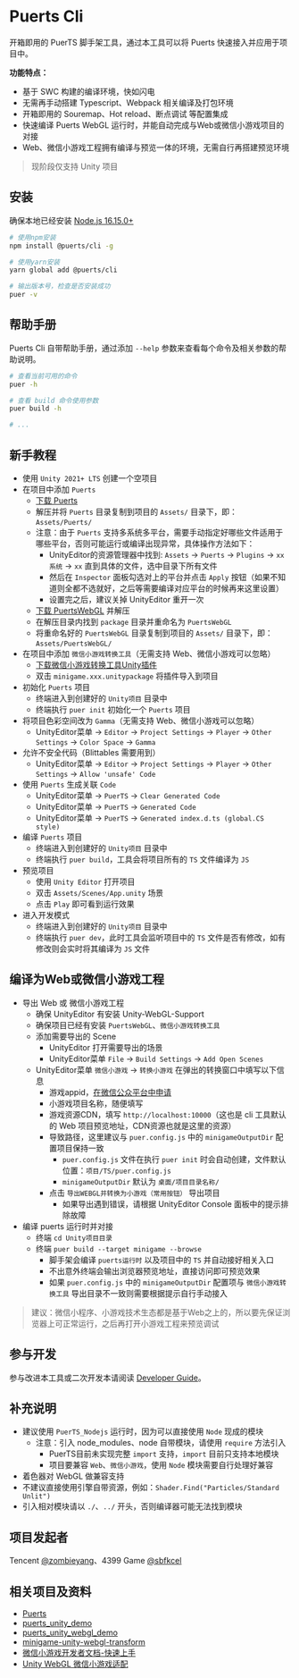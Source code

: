# Puerts Cli

开箱即用的 PuerTS 脚手架工具，通过本工具可以将 Puerts 快速接入并应用于项目中。

**功能特点：**

- 基于 SWC 构建的编译环境，快如闪电
- 无需再手动搭建 Typescript、Webpack 相关编译及打包环境
- 开箱即用的 Souremap、Hot reload、断点调试 等配置集成
- 快速编译 Puerts WebGL 运行时，并能自动完成与Web或微信小游戏项目的对接
- Web、微信小游戏工程拥有编译与预览一体的环境，无需自行再搭建预览环境

> 现阶段仅支持 Unity 项目

## 安装

确保本地已经安装 [Node.js 16.15.0+](https://nodejs.org/en/)

```bash
# 使用npm安装
npm install @puerts/cli -g

# 使用yarn安装
yarn global add @puerts/cli

# 输出版本号，检查是否安装成功
puer -v
```

## 帮助手册

Puerts Cli 自带帮助手册，通过添加 `--help` 参数来查看每个命令及相关参数的帮助说明。

```bash
# 查看当前可用的命令
puer -h

# 查看 build 命令使用参数
puer build -h

# ...
```

## 新手教程

- 使用 `Unity 2021+ LTS` 创建一个空项目
- 在项目中添加 `Puerts`
    - [下载 Puerts](https://github.com/Tencent/puerts/tags)
    - 解压并将 `Puerts` 目录复制到项目的 `Assets/` 目录下，即：`Assets/Puerts/`
    - 注意：由于 `Puerts` 支持多系统多平台，需要手动指定好哪些文件适用于哪些平台，否则可能运行或编译出现异常，具体操作方法如下：
        - UnityEditor的资源管理器中找到: `Assets` -> `Puerts` -> `Plugins` -> `xx系统` -> `xx` 直到具体的文件，选中目录下所有文件
        - 然后在 `Inspector` 面板勾选对上的平台并点击 `Apply` 按钮（如果不知道则全都不选就好，之后等需要编译对应平台的时候再来这里设置）
        - 设置完之后，建议关掉 UnityEditor 重开一次
    - [下载 PuertsWebGL](https://github.com/zombieyang/puerts_unity_webgl_demo/tags) 并解压
    - 在解压目录内找到 `package` 目录并重命名为 `PuertsWebGL`
    - 将重命名好的 `PuertsWebGL` 目录复制到项目的 `Assets/` 目录下，即：`Assets/PuertsWebGL/`
- 在项目中添加 `微信小游戏转换工具`（无需支持 Web、微信小游戏可以忽略）
    - [下载微信小游戏转换工具Unity插件](https://game.weixin.qq.com/cgi-bin/gamewxagwasmsplitwap/getunityplugininfo?download=1)
    - 双击 `minigame.xxx.unitypackage` 将插件导入到项目
- 初始化 `Puerts` 项目
    - 终端进入到创建好的 `Unity项目` 目录中
    - 终端执行 `puer init` 初始化一个 `Puerts` 项目
 - 将项目色彩空间改为 `Gamma`（无需支持 Web、微信小游戏可以忽略）
    - UnityEditor菜单 -> `Editor` -> `Project Settings` -> `Player` -> `Other Settings` -> `Color Space` -> `Gamma`
- 允许不安全代码（Blittables 需要用到）
    - UnityEditor菜单 -> `Editor` -> `Project Settings` -> `Player` -> `Other Settings` -> `Allow 'unsafe' Code`
- 使用 `Puerts` 生成关联 `Code`
    - UnityEditor菜单 -> `PuerTS` -> `Clear Generated Code`
    - UnityEditor菜单 -> `PuerTS` -> `Generated Code`
    - UnityEditor菜单 -> `PuerTS` -> `Generated index.d.ts (global.CS style)`
- 编译 `Puerts` 项目
    - 终端进入到创建好的 `Unity项目` 目录中
    - 终端执行 `puer build`，工具会将项目所有的 `TS` 文件编译为 `JS`
- 预览项目
    - 使用 `Unity Editor` 打开项目
    - 双击 `Assets/Scenes/App.unity` 场景
    - 点击 `Play` 即可看到运行效果
- 进入开发模式
    - 终端进入到创建好的 `Unity项目` 目录中
    - 终端执行 `puer dev`，此时工具会监听项目中的 `TS` 文件是否有修改，如有修改则会实时将其编译为 `JS` 文件


## 编译为Web或微信小游戏工程

- 导出 Web 或 微信小游戏工程
    - 确保 UnityEditor 有安装 Unity-WebGL-Support
    - 确保项目已经有安装 `PuertsWebGL`、`微信小游戏转换工具`
    - 添加需要导出的 Scene
        - UnityEditor 打开需要导出的场景
        - UnityEditor菜单 `File` -> `Build Settings` -> `Add Open Scenes`
    - UnityEditor菜单 `微信小游戏` -> `转换小游戏` 在弹出的转换窗口中填写以下信息
        - 游戏appid，[在微信公众平台中申请](https://mp.weixin.qq.com/)
        - 小游戏项目名称，随便填写
        - 游戏资源CDN，填写 `http://localhost:10000`（这也是 cli 工具默认的 Web 项目预览地址，CDN资源也就是这里的资源）
        - 导致路径，这里建议与 `puer.config.js` 中的 `minigameOutputDir` 配置项目保持一致
            - `puer.config.js` 文件在执行 `puer init` 时会自动创建，文件默认位置：`项目/TS/puer.config.js`
            - `minigameOutputDir` 默认为 `桌面/项目目录名称/`
        - 点击 `导出WEBGL并转换为小游戏（常用按钮）` 导出项目
            - 如果导出遇到错误，请根据 UnityEditor Console 面板中的提示排除故障
- 编译 puerts 运行时并对接
    - 终端 `cd Unity项目目录`
    - 终端 `puer build --target minigame --browse`
        - 脚手架会编译 `puerts运行时` 以及项目中的 `TS` 并自动接好相关入口
        - 不出意外终端会输出浏览器预览地址，直接访问即可预览效果
        - 如果 `puer.config.js` 中的 `minigameOutputDir` 配置项与 `微信小游戏转换工具` 导出目录不一致则需要根据提示自行手动接入

> 建议：微信小程序、小游戏技术生态都是基于Web之上的，所以要先保证浏览器上可正常运行，之后再打开小游戏工程来预览调试

## 参与开发

参与改进本工具或二次开发本请阅读 [Developer Guide](./DEVELOP.md)。

## 补充说明

- 建议使用 `PuerTS_Nodejs` 运行时，因为可以直接使用 `Node` 现成的模块
    - 注意：引入 node_modules、node 自带模块，请使用 `require` 方法引入
        - PuerTS目前未实现完整 `import` 支持，`import` 目前只支持本地模块
        - 项目要兼容 `Web`、`微信小游戏`，使用 `Node` 模块需要自行处理好兼容
- 着色器对 WebGL 做兼容支持
- 不建议直接使用引擎自带资源，例如：`Shader.Find("Particles/Standard Unlit")`
- 引入相对模块请以 `./`、`../` 开头，否则编译器可能无法找到模块

## 项目发起者

Tencent [@zombieyang](https://github.com/zombieyang)、4399 Game [@sbfkcel](https://github.com/sbfkcel)

## 相关项目及资料

- [Puerts](https://github.com/Tencent/puerts)
- [puerts_unity_demo](https://github.com/chexiongsheng/puerts_unity_demo)
- [puerts_unity_webgl_demo](https://github.com/zombieyang/puerts_unity_webgl_demo)
- [minigame-unity-webgl-transform](https://github.com/wechat-miniprogram/minigame-unity-webgl-transform)
- [微信小游戏开发者文档-快速上手](https://developers.weixin.qq.com/minigame/dev/guide/)
- [Unity WebGL 微信小游戏适配](https://developers.weixin.qq.com/minigame/dev/guide/game-engine/unity-webgl-transform.html)